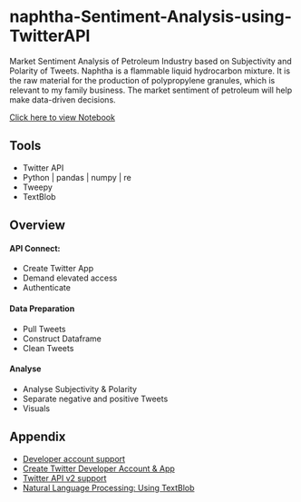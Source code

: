 
# naphtha-Sentiment-Analysis-using-TwitterAPI

Market Sentiment Analysis of Petroleum Industry based on Subjectivity and Polarity of Tweets. Naphtha is a flammable liquid hydrocarbon mixture. It is the raw material for the production of polypropylene granules, which is relevant to my family business. The market sentiment of petroleum will help make data-driven decisions.

[Click here to view Notebook](https://colab.research.google.com/drive/1PwJ-nezjfWXWwh2JpJfb6Zca_WvsdpdD?usp=sharing)
## Tools

- Twitter API
- Python | pandas | numpy | re
- Tweepy
- TextBlob

## Overview

#### API Connect:
- Create Twitter App
- Demand elevated access
- Authenticate

#### Data Preparation
- Pull Tweets
- Construct Dataframe
- Clean Tweets

#### Analyse
- Analyse Subjectivity & Polarity
- Separate negative and positive Tweets
- Visuals

## Appendix

- [Developer account support](https://developer.twitter.com/en/support/twitter-api/developer-account)
- [Create Twitter Developer Account & App](https://medium.com/@divyeshardeshana/create-twitter-developer-account-app-4ac55e945bf4)
- [Twitter API v2 support](https://developer.twitter.com/en/support/twitter-api/v2)
- [Natural Language Processing: Using TextBlob](https://www.analyticsvidhya.com/blog/2018/02/natural-language-processing-for-beginners-using-textblob/#:~:text=3.6%20Sentiment%20Analysis&text=Polarity%20is%20float%20which%20lies,objective%20refers%20to%20factual%20information.)
